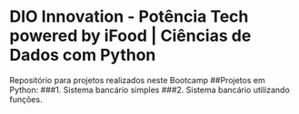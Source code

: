 # DIO Innovation - Potência Tech powered by iFood | Ciências de Dados com Python
Repositório para projetos realizados neste Bootcamp
##Projetos em Python:
###1. Sistema bancário simples
###2. Sistema bancário utilizando funções.

